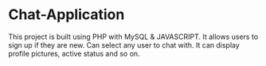 # Chat-Application
This project is built using PHP with MySQL &amp; JAVASCRIPT. It allows users to sign up if they are new. Can select any user to chat with. It can display profile pictures, active status and so on.
